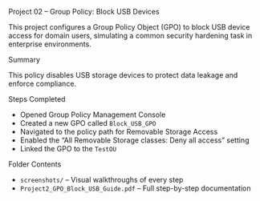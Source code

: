 Project 02 – Group Policy: Block USB Devices

This project configures a Group Policy Object (GPO) to block USB device access for domain users, simulating a common security hardening task in enterprise environments.

Summary

This policy disables USB storage devices to protect data leakage and enforce compliance.

Steps Completed
- Opened Group Policy Management Console
- Created a new GPO called `Block_USB_GPO`
- Navigated to the policy path for Removable Storage Access
- Enabled the “All Removable Storage classes: Deny all access” setting
- Linked the GPO to the `TestOU`

Folder Contents
- `screenshots/` – Visual walkthroughs of every step
- `Project2_GPO_Block_USB_Guide.pdf` – Full step-by-step documentation

